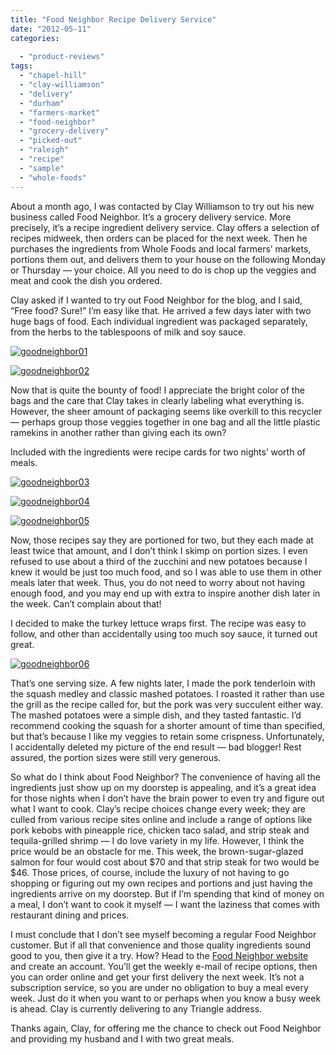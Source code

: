 ```yaml
---
title: "Food Neighbor Recipe Delivery Service"
date: "2012-05-11"
categories: 
  
  - "product-reviews"
tags: 
  - "chapel-hill"
  - "clay-williamson"
  - "delivery"
  - "durham"
  - "farmers-market"
  - "food-neighbor"
  - "grocery-delivery"
  - "picked-out"
  - "raleigh"
  - "recipe"
  - "sample"
  - "whole-foods"
---
```


About a month ago, I was contacted by Clay Williamson to try out his new business called Food Neighbor. It’s a grocery delivery service. More precisely, it’s a recipe ingredient delivery service. Clay offers a selection of recipes midweek, then orders can be placed for the next week. Then he purchases the ingredients from Whole Foods and local farmers’ markets, portions them out, and delivers them to your house on the following Monday or Thursday — your choice. All you need to do is chop up the veggies and meat and cook the dish you ordered.

Clay asked if I wanted to try out Food Neighbor for the blog, and I said, “Free food? Sure!” I’m easy like that. He arrived a few days later with two huge bags of food. Each individual ingredient was packaged separately, from the herbs to the tablespoons of milk and soy sauce.

[![](http://www.rebeccagomezfarrell.com/wp-content/uploads/2012/05/goodneighbor01.jpg "goodneighbor01")](http://www.rebeccagomezfarrell.com/wp-content/uploads/2012/05/goodneighbor01.jpg)

[![](http://www.rebeccagomezfarrell.com/wp-content/uploads/2012/05/goodneighbor02.jpg "goodneighbor02")](http://www.rebeccagomezfarrell.com/wp-content/uploads/2012/05/goodneighbor02.jpg)

Now that is quite the bounty of food! I appreciate the bright color of the bags and the care that Clay takes in clearly labeling what everything is. However, the sheer amount of packaging seems like overkill to this recycler — perhaps group those veggies together in one bag and all the little plastic ramekins in another rather than giving each its own?

Included with the ingredients were recipe cards for two nights’ worth of meals.

[![](http://www.rebeccagomezfarrell.com/wp-content/uploads/2012/05/goodneighbor03.jpg "goodneighbor03")](http://www.rebeccagomezfarrell.com/wp-content/uploads/2012/05/goodneighbor03.jpg)

[![](http://www.rebeccagomezfarrell.com/wp-content/uploads/2012/05/goodneighbor04.jpg "goodneighbor04")](http://www.rebeccagomezfarrell.com/wp-content/uploads/2012/05/goodneighbor04.jpg)

[![](http://www.rebeccagomezfarrell.com/wp-content/uploads/2012/05/goodneighbor05.jpg "goodneighbor05")](http://www.rebeccagomezfarrell.com/wp-content/uploads/2012/05/goodneighbor05.jpg)

Now, those recipes say they are portioned for two, but they each made at least twice that amount, and I don’t think I skimp on portion sizes. I even refused to use about a third of the zucchini and new potatoes because I knew it would be just too much food, and so I was able to use them in other meals later that week. Thus, you do not need to worry about not having enough food, and you may end up with extra to inspire another dish later in the week. Can’t complain about that!

I decided to make the turkey lettuce wraps first. The recipe was easy to follow, and other than accidentally using too much soy sauce, it turned out great.

[![](http://www.rebeccagomezfarrell.com/wp-content/uploads/2012/05/goodneighbor06.jpg "goodneighbor06")](http://www.rebeccagomezfarrell.com/wp-content/uploads/2012/05/goodneighbor06.jpg)

That’s one serving size. A few nights later, I made the pork tenderloin with the squash medley and classic mashed potatoes. I roasted it rather than use the grill as the recipe called for, but the pork was very succulent either way. The mashed potatoes were a simple dish, and they tasted fantastic. I’d recommend cooking the squash for a shorter amount of time than specified, but that’s because I like my veggies to retain some crispness. Unfortunately, I accidentally deleted my picture of the end result — bad blogger! Rest assured, the portion sizes were still very generous.

So what do I think about Food Neighbor? The convenience of having all the ingredients just show up on my doorstep is appealing, and it’s a great idea for those nights when I don’t have the brain power to even try and figure out what I want to cook. Clay’s recipe choices change every week; they are culled from various recipe sites online and include a range of options like pork kebobs with pineapple rice, chicken taco salad, and strip steak and tequila-grilled shrimp — I do love variety in my life. However, I think the price would be an obstacle for me. This week, the brown-sugar-glazed salmon for four would cost about $70 and that strip steak for two would be $46. Those prices, of course, include the luxury of not having to go shopping or figuring out my own recipes and portions and just having the ingredients arrive on my doorstep. But if I’m spending that kind of money on a meal, I don’t want to cook it myself — I want the laziness that comes with restaurant dining and prices.

I must conclude that I don’t see myself becoming a regular Food Neighbor customer. But if all that convenience and those quality ingredients sound good to you, then give it a try. How? Head to the [Food Neighbor website](http://www.foodneighbor.com/) and create an account. You’ll get the weekly e-mail of recipe options, then you can order online and get your first delivery the next week. It’s not a subscription service, so you are under no obligation to buy a meal every week. Just do it when you want to or perhaps when you know a busy week is ahead. Clay is currently delivering to any Triangle address.

Thanks again, Clay, for offering me the chance to check out Food Neighbor and providing my husband and I with two great meals.
